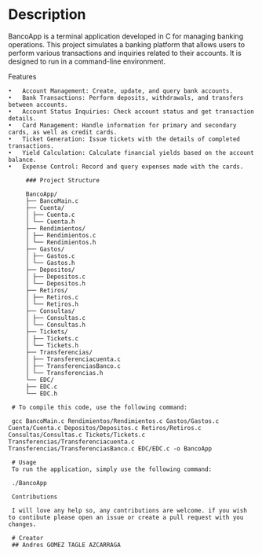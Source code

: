 # Description

BancoApp is a terminal application developed in C for managing banking operations. This project simulates a banking platform that allows users to perform various transactions and inquiries related to their accounts. It is designed to run in a command-line environment.

Features

    •	Account Management: Create, update, and query bank accounts.
    •	Bank Transactions: Perform deposits, withdrawals, and transfers between accounts.
    •	Account Status Inquiries: Check account status and get transaction details.
    •	Card Management: Handle information for primary and secondary cards, as well as credit cards.
    •	Ticket Generation: Issue tickets with the details of completed transactions.
    •	Yield Calculation: Calculate financial yields based on the account balance.
    •	Expense Control: Record and query expenses made with the cards.



   ```
        ### Project Structure
        
        BancoApp/
        ├── BancoMain.c
        ├── Cuenta/
        │ ├── Cuenta.c
        │ └── Cuenta.h
        ├── Rendimientos/
        │ ├── Rendimientos.c
        │ └── Rendimientos.h
        ├── Gastos/
        │ ├── Gastos.c
        │ └── Gastos.h
        ├── Depositos/
        │ ├── Depositos.c
        │ └── Depositos.h
        ├── Retiros/
        │ ├── Retiros.c
        │ └── Retiros.h
        ├── Consultas/
        │ ├── Consultas.c
        │ └── Consultas.h
        ├── Tickets/
        │ ├── Tickets.c
        │ └── Tickets.h
        ├── Transferencias/
        │ ├── Transferenciacuenta.c
        │ ├── TransferenciasBanco.c
        │ └── Transferencias.h
        └── EDC/
        ├── EDC.c
        └── EDC.h

    # To compile this code, use the following command:

    gcc BancoMain.c Rendimientos/Rendimientos.c Gastos/Gastos.c Cuenta/Cuenta.c Depositos/Depositos.c Retiros/Retiros.c Consultas/Consultas.c Tickets/Tickets.c Transferencias/Transferenciacuenta.c Transferencias/TransferenciasBanco.c EDC/EDC.c -o BancoApp

    # Usage
    To run the application, simply use the following command:

    ./BancoApp
    
    Contributions

    I will love any help so, any contributions are welcome. if you wish to contibute please open an issue or create a pull request with you changes.

    # Creator
    ## Andres GOMEZ TAGLE AZCARRAGA
